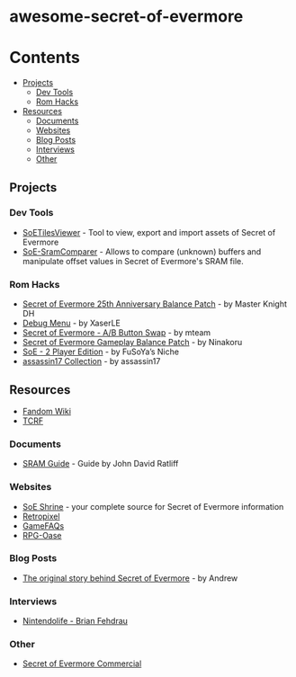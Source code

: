 # awesome-secret-of-evermore

# Contents

- [Projects](#projects)
    - [Dev Tools](#dev-tools)
    - [Rom Hacks](#rom-hacks)
- [Resources](#resources)
    - [Documents](#documents)
    - [Websites](#websites)
    - [Blog Posts](#blog-posts)
    - [Interviews](#interviews)
    - [Other](#other)

## Projects

### Dev Tools

- [SoETilesViewer](https://github.com/black-sliver/SoETilesViewer) - Tool to view, export and import assets of Secret of Evermore
- [SoE-SramComparer](http://compare.xeth.de/) - Allows to compare (unknown) buffers and manipulate offset values in Secret of Evermore's SRAM file.

### Rom Hacks

- [Secret of Evermore 25th Anniversary Balance Patch](https://www.romhacking.net/hacks/5437/) - by Master Knight DH
- [Debug Menu](https://www.romhacking.net/hacks/4638/) - by XaserLE
- [Secret of Evermore - A/B Button Swap](https://www.romhacking.net/hacks/4580/) - by mteam
- [Secret of Evermore Gameplay Balance Patch](https://www.romhacking.net/hacks/602/) - by Ninakoru
- [SoE - 2 Player Edition](https://www.romhacking.net/hacks/24/) - by FuSoYa’s Niche
- [assassin17 Collection](http://assassin17.brinkster.net/soe_patches.htm) - by assassin17

## Resources

- [Fandom Wiki](https://secretofevermore.fandom.com/wiki/Secret_of_Evermore_Wiki)
- [TCRF](https://tcrf.net/Secret_of_Evermore)

### Documents

- [SRAM Guide](https://www.romhacking.net/documents/300/) - Guide by John David Ratliff

### Websites

- [SoE Shrine](http://shrines.rpgclassics.com/snes/soe/) - your complete source for Secret of Evermore information
- [Retropixel](https://rpg.retropixel.net/evermore/story.html)
- [GameFAQs](https://gamefaqs.gamespot.com/snes/588645-secret-of-evermore)
- [RPG-Oase](http://www.rpg-oase.de/php/index.php?direct+15+SoE/Seiten/einfuehrung.php)

### Blog Posts

- [The original story behind Secret of Evermore](http://rainwoodworks.blogspot.com/2010/09/secret-of-evermore-was-one-of-my.html) - by Andrew

### Interviews

- [Nintendolife - Brian Fehdrau](https://www.nintendolife.com/news/2009/04/interview_with_brian_fehdrau_secret_of_evermore)

### Other

- [Secret of Evermore Commercial](https://www.youtube.com/watch?v=dEu8wDAQuDk)
